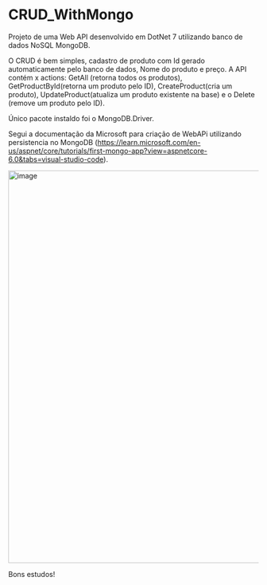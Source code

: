# CRUD_WithMongo
Projeto de uma Web API desenvolvido em DotNet 7 utilizando banco de dados NoSQL MongoDB.

O CRUD é bem simples, cadastro de produto com Id gerado automaticamente pelo banco de dados, Nome do produto e preço.
A API contém x actions: GetAll (retorna todos os produtos), GetProductById(retorna um produto pelo ID), CreateProduct(cria um produto), UpdateProduct(atualiza um produto existente na base) e o Delete (remove um produto pelo ID).

Único pacote instaldo foi o MongoDB.Driver.

Segui a documentação da Microsoft para criação de WebAPi utilizando persistencia no MongoDB (https://learn.microsoft.com/en-us/aspnet/core/tutorials/first-mongo-app?view=aspnetcore-6.0&tabs=visual-studio-code).

<img width="788" alt="image" src="https://github.com/esdrascostasilva/CRUD_WithMongo/assets/37388849/75740012-9cd3-4abe-906f-17432030bc71">


Bons estudos!
